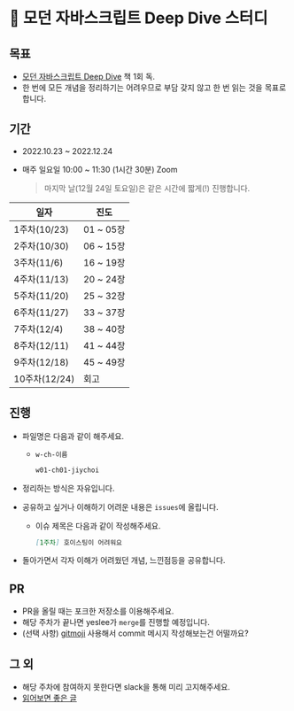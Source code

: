 # 🤿 모던 자바스크립트 Deep Dive 스터디

## 목표

- [모던 자바스크립트 Deep Dive](http://www.yes24.com/Product/Goods/92742567) 책 1회 독.
- 한 번에 모든 개념을 정리하기는 어려우므로 부담 갖지 않고 한 번 읽는 것을 목표로 합니다.

## 기간

- 2022.10.23 ~ 2022.12.24
- 매주 일요일 10:00 ~ 11:30 (1시간 30분) Zoom

  > 마지막 날(12월 24일 토요일)은 같은 시간에 짧게(!) 진행합니다.

| 일자          | 진도      |
| ------------- | --------- |
| 1주차(10/23)  | 01 ~ 05장 |
| 2주차(10/30)  | 06 ~ 15장 |
| 3주차(11/6)   | 16 ~ 19장 |
| 4주차(11/13)  | 20 ~ 24장 |
| 5주차(11/20)  | 25 ~ 32장 |
| 6주차(11/27)  | 33 ~ 37장 |
| 7주차(12/4)   | 38 ~ 40장 |
| 8주차(12/11)  | 41 ~ 44장 |
| 9주차(12/18)  | 45 ~ 49장 |
| 10주차(12/24) | 회고      |

## 진행

- 파일명은 다음과 같이 해주세요.

  - `w-ch-이름`

    ```markdown
    w01-ch01-jiychoi
    ```

- 정리하는 방식은 자유입니다.
- 공유하고 싶거나 이해하기 어려운 내용은 `issues`에 올립니다.

  - 이슈 제목은 다음과 같이 작성해주세요.

    ```markdown
    [1주차] 호이스팅이 어려워요
    ```

- 돌아가면서 각자 이해가 어려웠던 개념, 느낀점등을 공유합니다.

## PR

- PR을 올릴 때는 포크한 저장소를 이용해주세요.
- 해당 주차가 끝나면 yeslee가 `merge`를 진행할 예정입니다.
- (선택 사항) [gitmoji](https://github.com/carloscuesta/gitmoji-cli) 사용해서 commit 메시지 작성해보는건 어떨까요?

## 그 외

- 해당 주차에 참여하지 못한다면 slack을 통해 미리 고지해주세요.
- [읽어보면 좋은 글](https://velog.io/@eunbinn/Record-Tuple-Immutable-Data-Structures-in-JS)
